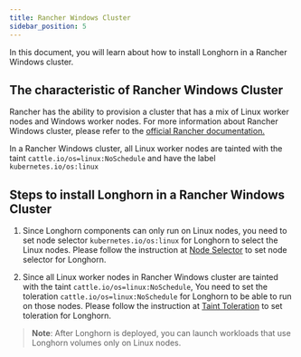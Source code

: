 ```yaml
---
title: Rancher Windows Cluster
sidebar_position: 5
---
```


In this document, you will learn about how to install Longhorn in a Rancher Windows cluster.

## The characteristic of Rancher Windows Cluster
Rancher has the ability to provision a cluster that has a mix of Linux worker nodes and Windows worker nodes.
For more information about Rancher Windows cluster, please refer to the [official Rancher documentation.](https://rancher.com/docs/rancher/v2.x/en/cluster-provisioning/rke-clusters/windows-clusters/)

In a Rancher Windows cluster, all Linux worker nodes are tainted with the taint `cattle.io/os=linux:NoSchedule` and have the label `kubernetes.io/os:linux`

## Steps to install Longhorn in a Rancher Windows Cluster
1. Since Longhorn components can only run on Linux nodes,
   you need to set node selector `kubernetes.io/os:linux` for Longhorn to select the Linux nodes.
   Please follow the instruction at [Node Selector](../node-selector) to set node selector for Longhorn.

1. Since all Linux worker nodes in Rancher Windows cluster are tainted with the taint `cattle.io/os=linux:NoSchedule`,
   You need to set the toleration `cattle.io/os=linux:NoSchedule` for Longhorn to be able to run on those nodes.
   Please follow the instruction at [Taint Toleration](../taint-toleration) to set toleration for Longhorn.

> **Note**: After Longhorn is deployed, you can launch workloads that use Longhorn volumes only on Linux nodes.
